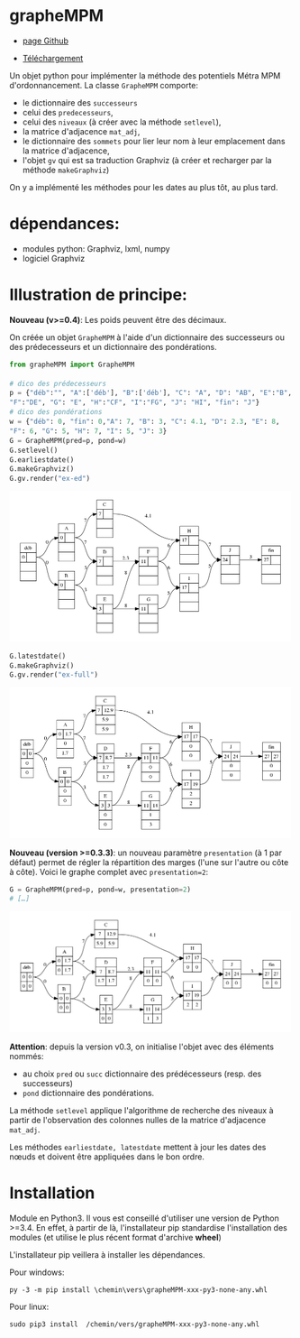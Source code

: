 grapheMPM
=========

* [page Github](https://github.com/TeddyBoomer/grapheMPM)

* [Téléchargement](https://github.com/TeddyBoomer/grapheMPM/releases)

Un objet python pour implémenter la méthode des potentiels Métra MPM
d'ordonnancement.
La classe `GrapheMPM` comporte:

* le dictionnaire des `successeurs`
* celui des `predecesseurs`,
* celui des `niveaux` (à créer avec la méthode `setlevel`),
* la matrice d'adjacence `mat_adj`,
* le dictionnaire des `sommets` pour lier leur nom à leur emplacement dans la matrice d'adjacence,
* l'objet `gv` qui est sa traduction Graphviz (à créer et recharger par la méthode `makeGraphviz`)

On y a implémenté les méthodes pour les dates au plus tôt, au plus tard.
 
dépendances:
============

* modules python: Graphviz, lxml, numpy
* logiciel Graphviz

Illustration de principe:
=========================

**Nouveau (v>=0.4)**: Les poids peuvent être des décimaux.

On créée un objet `GrapheMPM` à l'aide d'un dictionnaire des successeurs ou des prédecesseurs et un dictionnaire des pondérations.

```python
from grapheMPM import GrapheMPM

# dico des prédecesseurs
p = {"déb":"", "A":['déb'], "B":['déb'], "C": "A", "D": "AB", "E":"B",
"F":"DE", "G": "E", "H":"CF", "I":"FG", "J": "HI", "fin": "J"}
# dico des pondérations
w = {"déb": 0, "fin": 0,"A": 7, "B": 3, "C": 4.1, "D": 2.3, "E": 8,
"F": 6, "G": 5, "H": 7, "I": 5, "J": 3}
G = GrapheMPM(pred=p, pond=w)
G.setlevel()
G.earliestdate()
G.makeGraphviz()
G.gv.render("ex-ed")
```
<img src="ex-ed.png" width="500">

```python
G.latestdate()
G.makeGraphviz()
G.gv.render("ex-full")
```
<img src="ex-full.png" width="500">

**Nouveau (version >=0.3.3)**: un nouveau paramètre `presentation` (à 1 par défaut) permet de régler la répartition des marges (l'une sur l'autre ou côte à côte). Voici le graphe complet avec `presentation=2`:

```python
G = GrapheMPM(pred=p, pond=w, presentation=2)
# […]
```
<img src="ex-full-2.png" width="500">

**Attention**: depuis la version v0.3, on initialise l'objet avec des éléments
nommés:

* au choix `pred` ou `succ` dictionnaire des prédécesseurs (resp. des successeurs)
* `pond` dictionnaire des pondérations.

La méthode `setlevel` applique l'algorithme de recherche des niveaux à partir
de l'observation des colonnes nulles de la matrice d'adjacence `mat_adj`.

Les méthodes `earliestdate, latestdate` mettent à jour les dates des nœuds et
doivent être appliquées dans le bon ordre.

Installation
============

Module en Python3. Il vous est conseillé d'utiliser une
version de Python >=3.4. En effet, à partir de là, l'installateur pip
standardise l'installation des modules (et utilise le plus récent format
d'archive **wheel**)

L'installateur pip veillera à installer les dépendances.

Pour windows:

```
py -3 -m pip install \chemin\vers\grapheMPM-xxx-py3-none-any.whl
```

Pour linux:

```
sudo pip3 install  /chemin/vers/grapheMPM-xxx-py3-none-any.whl
```
